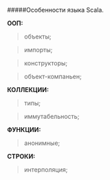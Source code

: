#####Особенности языка Scala.

**ООП:**

>объекты;

>импорты;

>конструкторы;

>объект-компаньен;

**КОЛЛЕКЦИИ:**

>типы;

>иммутабельность;

**ФУНКЦИИ:**

>анонимные;

**СТРОКИ:**

>интерполяция;

